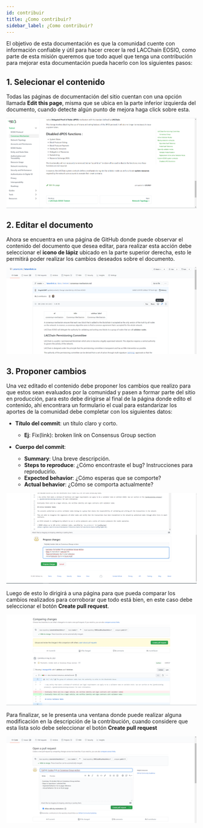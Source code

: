 ```yaml
---
id: contribuir
title: ¿Como contribuir?
sidebar_label: ¿Como contribuir?
---
```


El objetivo de esta documentación es que la comunidad cuente con información confiable y útil para hacer crecer la red LACChain EOSIO, como parte de esta misión queremos que todo aquel que tenga una contribución para mejorar esta documentación pueda hacerlo con los siguientes pasos:

## 1. Selecionar el contenido

Todas las páginas de documentación del sitio cuentan con una opción llamada **Edit this page**, misma que se ubica en la parte inferior izquierda del documento, cuando detecte algún punto de mejora haga click sobre esta.

![Editar página](/img/docs/selectContent.png)

## 2. Editar el documento

Ahora se encuentra en una página de GitHub donde puede observar el contenido del documento que desea editar, para realizar esta acción debe seleccionar el **icono de lápiz** ubicado en la parte superior derecha, esto le permitirá poder realizar los cambios deseados sobre el documento.

![Editar contenido](/img/docs/editFile.png)

## 3. Proponer cambios

Una vez editado el contenido debe proponer los cambios que realizo para que estos sean evaluados por la comunidad y pasen a formar parte del sitio en producción, para esto debe dirigirse al final de la página donde edito el contenido, ahí encontrara un formulario el cual para estandarizar los aportes de la comunidad debe completar con los siguientes datos: 

- **Título del commit**: un título claro y corto. 
    - **Ej**: Fix(link): broken link on Consensus Group section

- **Cuerpo del commit**: 
    - **Summary**: Una breve descripción.
    - **Steps to reproduce**: ¿Cómo encontraste el bug? Instrucciones para reproducirlo.
    - **Expected behavior**: ¿Cómo esperas que se comporte?
    - **Actual behavior**: ¿Cómo se comporta actualmente?

![Contenido del commit](/img/docs/commitContent.png)

Luego de esto lo dirigirá a una página para que pueda comparar los cambios realizados para corroborar que todo está bien, en este caso debe seleccionar el botón **Create pull request**.

![Comparar contenido](/img/docs/compareContent.png)

Para finalizar, se le presenta una ventana donde puede realizar alguna modificación en la descripción de la contribución, cuando considere que esta lista solo debe seleccionar el botón **Create pull request**

![Create pull request](/img/docs/createPR.png)